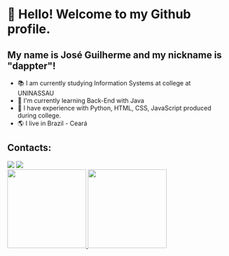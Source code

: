 # 👋 Hello! Welcome to my Github profile.
## My name is José Guilherme and my nickname is "dappter"!

- 📚 I am currently studying Information Systems at college at UNINASSAU
- 📘 I'm currently learning Back-End with Java
- 🔨 I have experience with Python, HTML, CSS, JavaScript produced during college.
- 🌎 I live in Brazil - Ceará

## Contacts:

<div>
<a href = "guilhermelossio3@gmail.com"><img loading="lazy" src="https://img.shields.io/badge/guilhermelossio3@gmail.com-D14836?style=for-the-badge&logo=gmail&logoColor=white" target="_blank"></a>
<a href="https://www.linkedin.com/in/jos%C3%A9-guilherme-rodrigues-l%C3%B3ssio-417237323/" target="_blank"><img loading="lazy" src="https://img.shields.io/badge/-LinkedIn-%230077B5?style=for-the-badge&logo=linkedin&logoColor=white" target="_blank"></a>   
</div>


<div>
<a href="https://github.com/dappter/">
<img loading="lazy" height="180em" src="https://github-readme-stats.vercel.app/api/top-langs/?username=dappter&layout=compact&langs_count=7&theme=dracula"/>
<img loading="lazy" height="180em" src="https://github-readme-stats.vercel.app/api?username=dappter&show_icons=true&theme=dracula&include_all_commits=true&count_private=true"/>
</div>
